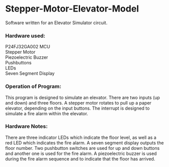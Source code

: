 # Stepper-Motor-Elevator-Model
Software written for an Elevator Simulator circuit. 

### Hardware used:  
P24FJ32GA002 MCU  
Stepper Motor  
Piezoelectric Buzzer  
Pushbuttons  
LEDs  
Seven Segment Display  

### Operation of Program: 
This program is designed to simulate an elevator. There are two inputs 
(up and down) and three floors. A stepper motor rotates to pull up a
paper elevator, depending on the input buttons. The interrupt is
designed to simulate a fire alarm within the elevator.

### Hardware Notes:
  There are three indicator LEDs which indicate the floor level, as well
  as a red LED which indicates the fire alarm. A seven segment display
  outputs the floor number. Two pushbutton switches are used for up and
  down buttons and another one is used for the fire alarm. A piezoelectric
  buzzer is used during the fire alarm sequence and to indicate that the
  floor has arrived.
